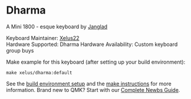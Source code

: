 # Dharma

A Mini 1800 - esque keyboard by [Janglad](https://clavier.xyz/dharma)

Keyboard Maintainer: [Xelus22](https://github.com/Xelus22)  
Hardware Supported: Dharma 
Hardware Availability: Custom keyboard group buys

Make example for this keyboard (after setting up your build environment):

    make xelus/dharma:default

See the [build environment setup](https://docs.qmk.fm/#/getting_started_build_tools) and the [make instructions](https://docs.qmk.fm/#/getting_started_make_guide) for more information. Brand new to QMK? Start with our [Complete Newbs Guide](https://docs.qmk.fm/#/newbs).